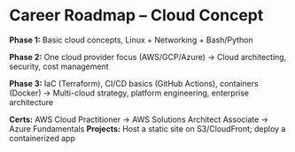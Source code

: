# Career Roadmap – Cloud Concept

**Phase 1:** Basic cloud concepts, Linux + Networking + Bash/Python  

**Phase 2:** One cloud provider focus (AWS/GCP/Azure) → Cloud architecting, security, cost management

**Phase 3:** IaC (Terraform), CI/CD basics (GitHub Actions), containers (Docker) → Multi-cloud strategy, platform engineering, enterprise architecture

**Certs:** AWS Cloud Practitioner → AWS Solutions Architect Associate → Azure Fundamentals
**Projects:** Host a static site on S3/CloudFront; deploy a containerized app
